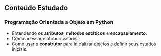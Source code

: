 ## Conteúdo Estudado
### Programação Orientada a Objeto em Python
* Entendendo os **atributos**, **métodos estáticos** e  **encapsulamento**.
* Como acessar e atribuir valores.
* Como usar o **construtor** para inicializar objetos e definir seus estados iniciais.